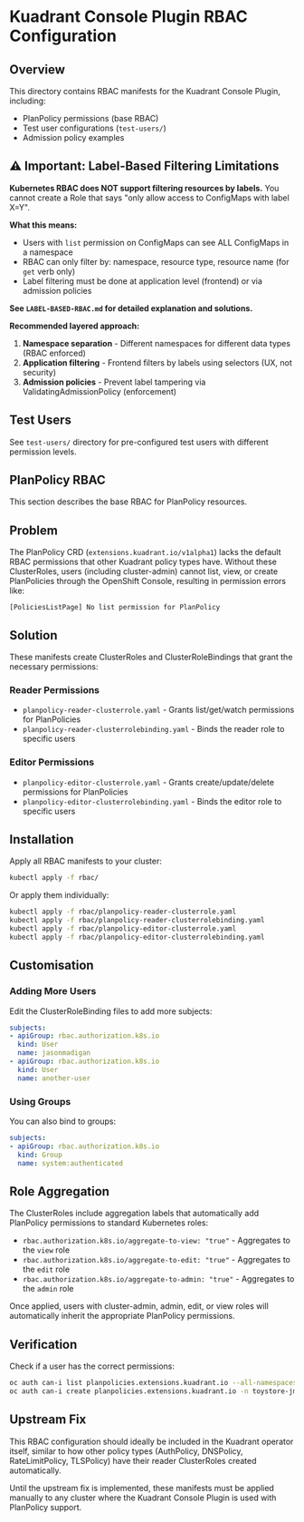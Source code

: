 # Kuadrant Console Plugin RBAC Configuration

## Overview

This directory contains RBAC manifests for the Kuadrant Console Plugin, including:
- PlanPolicy permissions (base RBAC)
- Test user configurations (`test-users/`)
- Admission policy examples

## ⚠️ Important: Label-Based Filtering Limitations

**Kubernetes RBAC does NOT support filtering resources by labels.** You cannot create a Role that says "only allow access to ConfigMaps with label X=Y".

**What this means:**
- Users with `list` permission on ConfigMaps can see ALL ConfigMaps in a namespace
- RBAC can only filter by: namespace, resource type, resource name (for `get` verb only)
- Label filtering must be done at application level (frontend) or via admission policies

**See `LABEL-BASED-RBAC.md` for detailed explanation and solutions.**

**Recommended layered approach:**
1. **Namespace separation** - Different namespaces for different data types (RBAC enforced)
2. **Application filtering** - Frontend filters by labels using selectors (UX, not security)
3. **Admission policies** - Prevent label tampering via ValidatingAdmissionPolicy (enforcement)

## Test Users

See `test-users/` directory for pre-configured test users with different permission levels.

## PlanPolicy RBAC

This section describes the base RBAC for PlanPolicy resources.

## Problem

The PlanPolicy CRD (`extensions.kuadrant.io/v1alpha1`) lacks the default RBAC permissions that other Kuadrant policy types have. Without these ClusterRoles, users (including cluster-admin) cannot list, view, or create PlanPolicies through the OpenShift Console, resulting in permission errors like:

```
[PoliciesListPage] No list permission for PlanPolicy
```

## Solution

These manifests create ClusterRoles and ClusterRoleBindings that grant the necessary permissions:

### Reader Permissions
- `planpolicy-reader-clusterrole.yaml` - Grants list/get/watch permissions for PlanPolicies
- `planpolicy-reader-clusterrolebinding.yaml` - Binds the reader role to specific users

### Editor Permissions
- `planpolicy-editor-clusterrole.yaml` - Grants create/update/delete permissions for PlanPolicies
- `planpolicy-editor-clusterrolebinding.yaml` - Binds the editor role to specific users

## Installation

Apply all RBAC manifests to your cluster:

```bash
kubectl apply -f rbac/
```

Or apply them individually:

```bash
kubectl apply -f rbac/planpolicy-reader-clusterrole.yaml
kubectl apply -f rbac/planpolicy-reader-clusterrolebinding.yaml
kubectl apply -f rbac/planpolicy-editor-clusterrole.yaml
kubectl apply -f rbac/planpolicy-editor-clusterrolebinding.yaml
```

## Customisation

### Adding More Users

Edit the ClusterRoleBinding files to add more subjects:

```yaml
subjects:
- apiGroup: rbac.authorization.k8s.io
  kind: User
  name: jasonmadigan
- apiGroup: rbac.authorization.k8s.io
  kind: User
  name: another-user
```

### Using Groups

You can also bind to groups:

```yaml
subjects:
- apiGroup: rbac.authorization.k8s.io
  kind: Group
  name: system:authenticated
```

## Role Aggregation

The ClusterRoles include aggregation labels that automatically add PlanPolicy permissions to standard Kubernetes roles:

- `rbac.authorization.k8s.io/aggregate-to-view: "true"` - Aggregates to the `view` role
- `rbac.authorization.k8s.io/aggregate-to-edit: "true"` - Aggregates to the `edit` role
- `rbac.authorization.k8s.io/aggregate-to-admin: "true"` - Aggregates to the `admin` role

Once applied, users with cluster-admin, admin, edit, or view roles will automatically inherit the appropriate PlanPolicy permissions.

## Verification

Check if a user has the correct permissions:

```bash
oc auth can-i list planpolicies.extensions.kuadrant.io --all-namespaces
oc auth can-i create planpolicies.extensions.kuadrant.io -n toystore-jmadigan-1
```

## Upstream Fix

This RBAC configuration should ideally be included in the Kuadrant operator itself, similar to how other policy types (AuthPolicy, DNSPolicy, RateLimitPolicy, TLSPolicy) have their reader ClusterRoles created automatically.

Until the upstream fix is implemented, these manifests must be applied manually to any cluster where the Kuadrant Console Plugin is used with PlanPolicy support.
